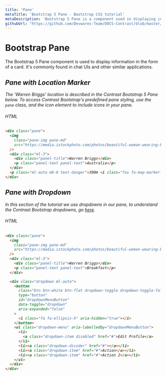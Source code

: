 ```yaml
---
title: 'Pane'
metaTitle: 'Bootstrap 5 Pane - Bootstrap CSS tutorial'
metaDescription: 'Bootstrap 5 Pane is a component used in displaying information like a card'
githubUrl: "https://github.com/Devwares-Team/DOCS-Contrast/blob/master/content/contrast/javascript/components/pane.md"
---
```


# Bootstrap Pane

The Bootstrap 5 Pane component is used to display information in the form of a card. It's commonly found in chat UIs and other similar applications.

<i/>

## Pane with Location Marker

The 'Warren Briggs' location is described in the Contrast Bootstrap 5 Pane below. To access Contrast Bootstrap's predefined pane styling, use the `pane` class, and the icon element to include icons in your pane.

<Pane1/>

###### HTML

```html
<div class="pane">
  <img
    class="pane-img pane-md"
    src="https://media.istockphoto.com/photos/beautiful-woman-wearing-brown-curly-hairstyle-picture-id495006065?s=170x170"
  />
  <div class="ml-3">
    <div class="panel-title">Warren Briggs</div>
    <p class="panel-text panel-text">Australia</p>
  </div>
  <p class="ml-auto mb-0 text-danger">300m <i class="fas fa-map-marker-alt"></i></p>
</div>
```

<i/>

## Pane with Dropdown

In this section of the tutorial we use dropdowns in our pane, to understand the Contrast Bootstrap dropdowns, go
[here](https://www.devwares.com/docs/contrast/javascript/components/dropdown).

<Pane2/>

###### HTML

```html
<div class="pane">
  <img
    class="pane-img pane-md"
    src="https://media.istockphoto.com/photos/beautiful-woman-wearing-brown-curly-hairstyle-picture-id495006065?s=170x170"
  />
  <div class="ml-3">
    <div class="panel-title">Warren Briggs</div>
    <p class="panel-text panel-text">Breakfast</p>
  </div>

  <div class="dropdown ml-auto">
    <button
      class="btn btn-white btn-flat dropdown-toggle dropdown-toggle-false mr-0"
      type="button"
      id="dropdownMenuButton"
      data-toggle="dropdown"
      aria-expanded="false"
    >
      <i class="fa fa-ellipsis-h" aria-hidden="true"></i>
    </button>
    <ul class="dropdown-menu" aria-labelledby="dropdownMenuButton">
      <li>
        <a class="dropdown-item disabled" href="#">Edit Profile</a>
      </li>
      <li><a class="dropdown-divider" href="#"></a></li>
      <li><a class="dropdown-item" href="#">Action</a></li>
      <li><a class="dropdown-item" href="#">Action 2</a></li>
    </ul>
  </div>
</div>
```
